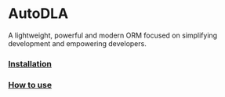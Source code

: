 # AutoDLA

A lightweight, powerful and modern ORM focused on simplifying development and empowering developers.

### [Installation](/installation)

### [How to use](/basic_usage)